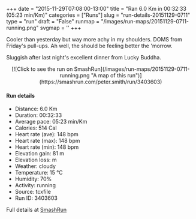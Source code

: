 +++
date = "2015-11-29T07:08:00-13:00"
title = "Ran 6.0 Km in 00:32:33 (05:23 min/Km)"
categories = ["Runs"]
slug = "run-details-20151129-0711"
type = "run"
draft = "False"
runmap = "/images/run-maps/20151129-0711-running.png"
svgmap = '<polyline points="91 48, 94 45, 97 33, 95 33, 93 32, 85 30, 68 37, 65 36, 57 44, 36 60, 34 61, 7 70, 1 66, 0 63, 27 45, 49 32, 63 39, 82 32, 87 31, 94 33, 99 33, 100 34, 97 36, 93 45">'
+++

Cooler than yesterday but way more achy in my shoulders. DOMS from Friday's pull-ups. Ah well, the should be feeling better the 'morrow. 

Sluggish after last night's excellent dinner from Lucky Buddha. 


<!--more-->

<center>
[![Click to see the run on SmashRun](/images/run-maps/20151129-0711-running.png "A map of this run")](https://smashrun.com/peter.smith/run/3403603)
</center>

#### Run details

* Distance: 6.0 Km
* Duration: 00:32:33
* Average pace: 05:23 min/Km
* Calories: 514 Cal
* Heart rate (ave): 148 bpm
* Heart rate (max): 148 bpm
* Heart rate (min): 148 bpm
* Elevation gain: 81 m
* Elevation loss:  m
* Weather: cloudy
* Temperature: 15 &deg;C
* Humidity: 70%
* Activity: running
* Source: tcxfile
* Run ID: 3403603

Full details at [SmashRun](https://smashrun.com/peter.smith/run/3403603)